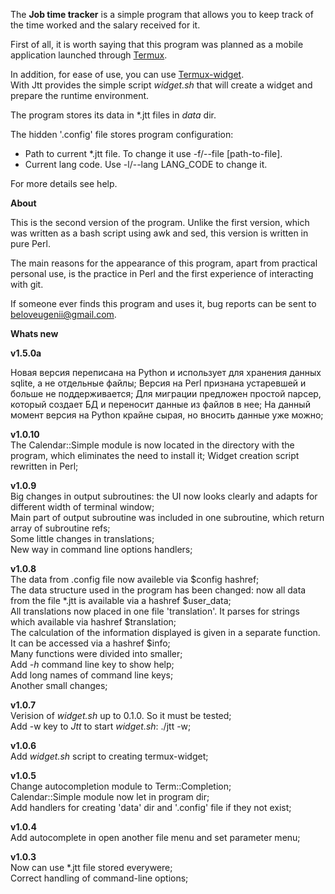 The **Job time tracker** is a simple program that allows you to keep track of the time worked and the salary received for it.  

First of all, it is worth saying that this program was planned as a mobile application launched through [Termux]( https://github.com/termux ).  

In addition, for ease of use, you can use [Termux-widget](https://github.com/termux/termux-widget).  
With Jtt provides the simple script *widget.sh* that will create a widget and prepare the runtime environment.  

The program stores its data in \*.jtt files in *data* dir.

The hidden '.config' file stores program configuration:  
- Path to current \*.jtt file. To change it use -f/--file [path-to-file].  
- Current lang code. Use -l/--lang LANG_CODE to change it.

For more details see help.  

**About**  

This is the second version of the program.  Unlike the first version, which was written as a bash script using awk and sed, this version is written in pure Perl.

The main reasons for the appearance of this program, apart from practical personal use, is the practice in Perl and the first experience of interacting with git.

If someone ever finds this program and uses it, bug reports can be sent to beloveugenii@gmail.com.  

**Whats new**  

**v1.5.0a**

Новая версия переписана на Python и использует для хранения данных sqlite, а не отдельные файлы;
Версия на Perl признана устаревшей и больше не поддерживается;
Для миграции предложен простой парсер, который создает БД и переносит данные из файлов в нее;
На данный момент версия на Python крайне сырая, но вносить данные уже можно;

**v1.0.10**  
The Calendar::Simple module is now located in the directory with the program, which eliminates the need to install it; 
Widget creation script rewritten in Perl;  

**v1.0.9**  
Big changes in output subroutines: the UI now looks clearly and adapts for different width of terminal window;  
Main part of output subroutine was included in one subroutine, which return array of subroutine refs;  
Some little changes in translations;  
New way in command line options handlers;  

**v1.0.8**  
The data from .config file now availeble via $config hashref;  
The data structure used in the program has been changed: now all data from the file \*.jtt is available via a hashref $user\_data;  
All translations now placed in one file 'translation'. It parses for strings which available via hashref $translation;  
The calculation of the information displayed is given in a separate function. It can be accessed via a hashref $info;  
Many functions were divided into smaller;  
Add *-h* command line key to show help;  
Add long names of command line keys;  
Another small changes;  

**v1.0.7**  
Verision of *widget.sh* up to 0.1.0. So it must be tested;  
Add -w key to *Jtt* to start *widget.sh*: ./jtt -w;  

**v1.0.6**  
Add *widget.sh* script to creating termux-widget;  

**v1.0.5**  
Change autocompletion module to Term::Completion;  
Calendar::Simple module now let in program dir;  
Add handlers for creating 'data' dir and '.config' file if they not exist;  

**v1.0.4**   
Add autocomplete in open another file menu and set parameter menu;  

**v1.0.3**  
Now can use \*.jtt file stored everywere;  
Correct handling of command-line options;  

